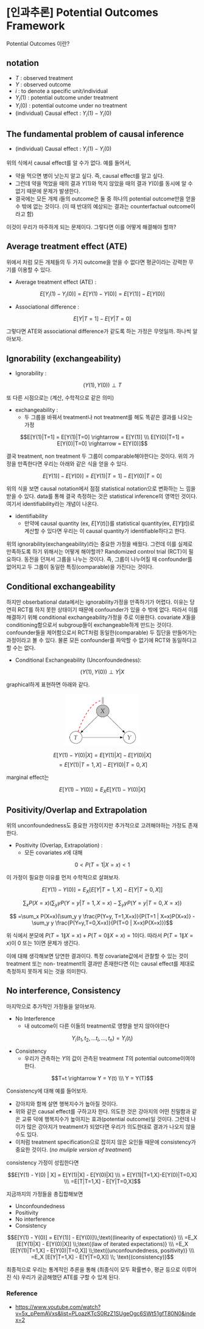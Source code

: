 # [인과추론] Potential Outcomes Framework


Potential Outcomes 이란? 

<!--more-->

## notation
- $T$ : observed treatment
- $Y$ : observed outcome
- $i$ : to denote a specific unit/individual
- $Y_i (1)$ : potential outcome under treatment
- $Y_i (0)$ : potential outcome under no treatment
- (individual) Causal effect : $Y_i (1) - Y_i (0)$

## The fundamental problem of causal inference
- (individual) Causal effect : $Y_i (1) - Y_i (0)$

위의 식에서 causal effect를 알 수가 없다. 예를 들어서,
- 약을 먹으면 병이 낫는지 알고 싶다. 즉, causal effect를 알고 싶다.
- 그런데 약을 먹었을 때의 결과 $Y(1)$와 먹지 않았을 때의 결과 $Y(0)$를 동시에 알 수 없기 때문에 문제가 발생한다.
- 결국에는 모든 개체 $i$들의 outcome은 둘 중 하나의 potential outcome만을 얻을 수 밖에 없는 것이다. (이 때 반대의 예상되는 결과는 counterfactual outcome이라고 함)

이것이 우리가 마주하게 되는 문제이다. 그렇다면 이를 어떻게 해결해야 할까?

## Average treatment effect (ATE)
위에서 처럼 모든 개체들의 두 가지 outcome을 얻을 수 없다면 평균이라는 강력한 무기를 이용할 수 있다.

- Average treatment effect (ATE) : 

$$E[Y_i (1) - Y_i (0)] = E[Y(1) - Y(0)] = E[Y(1)] - E[Y(0)]$$

- Associational difference :

$$E[Y|T=1] - E[Y|T=0]$$

그렇다면 ATE와 associational difference가 같도록 하는 가정은 무엇일까. 하나씩 알아보자.

## Ignorability (exchangeability)
- Ignorability : 

$$(Y(1),Y(0)) \perp T$$

또 다른 시점으로는 (계산, 수학적으로 같은 의미)
- exchangeability :
  - 두 그룹을 바꿔서 treatment나 not treatment를 해도 똑같은 결과를 나오는 가정

$$E[Y(1)|T=1] = E[Y(1)|T=0] \rightarrow = E[Y(1)] \\\ E[Y(0)|T=1] = E[Y(0)|T=0] \rightarrow = E[Y(0)]$$

결국 treatment, non treatment 두 그룹이 comparable해야한다는 것이다. 위의 가정을 만족한다면 우리는 아래와 같은 식을 얻을 수 있다.

$$E[Y(1)] - E[Y(0)] = E[Y(1)|T=1] - E[Y(0)|T=0]$$

위의 식을 보면 causal notation에서 점점 statistical notation으로 변화하는 느
낌을 받을 수 있다. data를 통해 결국 측정하는 것은 statistical inference의 영역인 것이다. 여기서 identifiability라는 개념이 나온다.

- identifiability
  - 만약에 causal quantity (ex, $E[Y(t)]$)를 statistical quantity(ex, $E[Y\|t]$)로 계산할 수 있다면 우리는 이 causal quantity가 identifiable하다고 한다.

위의 ignorability(exchangeability)라는 중요한 가정을 배웠다. 그런데 이를 실제로 만족하도록 하기 위해서는 어떻게 해야할까? Randomized control trial (RCT)이 필요하다. 동전을 던져서 그룹을 나누는 것이다. 즉, 그룹이 나누어질 때 confounder를 없어지고 두 그룹이 동일한 특징(comparable)을 가진다는 것이다.

## Conditional exchangeability
하지만 obserbational data에서는 ignorability가정을 만족하기가 어렵다. 이유는 당연히 RCT를 하지 못한 상태이기 때문에 confounder가 있을 수 밖에 없다. 따라서 이를 해결하기 위해 conditional exchangeability가정을 주로 이용한다. covariate $X$들을 conditioning함으로서 subgroup들이 exchangeable하게 만드는 것이다. confounder들을 제어함으로서 RCT처럼 동일한(comparable) 두 집단을 만들어가는 과정이라고 볼 수 있다. 물론 모든 confounder를 파악할 수 없기에 RCT와 동일하다고 할 수는 없다.

- Conditional Exchangeability (Unconfoundedness):

$$(Y(1),Y(0)) \perp Y |X$$

graphical하게 표현하면 아래와 같다.

<center>
    <img src="https://github.com/minsoo9506/blog/blob/master/static/blog-imgs/Lec_02_01.PNG?raw=true"  width="200">
</center>

$$E[Y(1) - Y(0) | X] = E[Y(1)|X] - E[Y(0)|X] $$
$$ = E[Y(1)|T=1,X]-E[Y(0)|T=0,X]$$

marginal effect는 

$$E[Y(1) - Y(0)] = E_X E[Y(1) - Y(0)|X]$$

## Positivity/Overlap and Extrapolation
위의 unconfoundedness도 중요한 가정이지만 추가적으로 고려해야하는 가정도 존재한다.

- Positivity (Overlap, Extrapolation) :
  - 모든 covariates $x$에 대해

$$0 < P(T=1|X=x) < 1$$

이 가정이 필요한 이유를 먼저 수학적으로 살펴보자.

$$E[Y(1) - Y(0)] = E_X [E[Y|T=1, X] - E[Y|T=0, X]]$$

$$\sum_x P(X=x)(\sum_y y P(Y=y|T=1,X=x) - \sum_y y P(Y=y|T=0,X=x)) $$

$$ =\sum_x P(X=x)(\sum_y y \frac{P(Y=y, T=1,X=x)}{P(T=1 | X=x)P(X=x)} - \sum_y y \frac{P(Y=y,T=0,X=x)}{P(T=0 | X=x)P(X=x)})$$

위 식에서 분모에 $P(T=1\|X=x)+P(T=0\|X=x)=1$이다. 따라서 $P(T=1\|X=x)$이 0 또는 1이면 문제가 생긴다.

이에 대해 생각해보면 당연한 결과이다. 특정 covariate값에서 관찰할 수 있는 것이 treatment 또는 non- treatment의 결과만 존재한다면 이는 causal effect를 제대로 측정하지 못하게 되는 것을 의미한다.

## No interference, Consistency
마지막으로 추가적인 가정들을 알아보자.

- No Interference
  - 내 outcome이 다른 이들의 treatment로 영향을 받지 않아야한다

$$Y_i (t_1, t_2,...t_i,..., t_n) = Y_i (t_i)$$

- Consistency
  - 우리가 관측하는 $Y$의 값이 관측된 treatment $T$의  potential outcome이여야 한다.

$$T=t \rightarrow Y = Y(t) \\\ Y = Y(T)$$

Consistency에 대해 예를 들어보자. 
- 강아지와 함께 살면 행복지수가 높아질 것이다.
- 위와 같은 causal effect를 구하고자 한다. 의도한 것은 강아지의 어떤 친밀함과 같은 교류 덕에 행복지수가 높아지는 효과(potential outcome)일 것이다. 그런데 나이가 많은 강아지가 treatment가 되었다면 우리가 의도한대로 결과가 나오지 않을 수도 있다.
- 이처럼 treatment specification으로 잡히지 않은 요인들 때문에 consistency가 중요한 것이다. (*no muliple version of treatment*)

consistency 가정이 성립한다면 

$$E[Y(1) - Y(0) | X] = E[Y(1)|X] - E[Y(0)|X] \\\ = E[Y(1)|T=1,X]-E[Y(0)|T=0,X] \\\ =E[T|T=1,X] - E[Y|T=0,X]$$

지금까지의 가정들을 총집합해보면
- Unconfoundedness
- Positivity
- No interference
- Consistency

$$E[Y(1) - Y(0)] = E[Y(1)] - E[Y(0)]\\;\text{(linearity of expectation)} \\\ =E_X [E[Y(1)|X] - E[Y(0)|X]] \\;\text{(law of iterated expectations)} \\\ =E_X [E[Y(1)|T=1,X] - E[Y(0)|T=0,X]] \\;\text{(unconfoundedness, positivity)} \\\ =E_X [E[Y|T=1,X] - E[Y|T=0,X]] \\; \text{(consistency)}$$

최종적으로 우리는 통계적인 추론을 통해 (최종식이 모두 확률변수, 평균 등으로 이루어진 식) 우리가 궁금해했던 ATE를 구할 수 있게 된다.

### Reference
- https://www.youtube.com/watch?v=5x_pPemAVxs&list=PLoazKTcS0RzZ1SUgeOgc6SWt51gfT80N0&index=2

